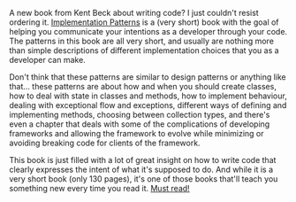A new book from Kent Beck about writing code? I just couldn't resist ordering it. <a href="http://www.amazon.com/Implementation-Patterns-Addison-Wesley-Signature-Kent/dp/0321413091/ref=pd_bbs_sr_1?ie=UTF8&amp;s=books&amp;qid=1208765740&amp;sr=8-1">Implementation Patterns</a> is a (very short) book with the goal of helping you communicate your intentions as a developer through your code.  The patterns in this book are all very short, and usually are nothing more than simple descriptions of different implementation choices that you as a developer can make.

Don't think that these patterns are similar to design patterns or anything like that... these patterns are about how and when you should create classes, how to deal with state in classes and methods, how to implement behaviour, dealing with exceptional flow and exceptions, different ways of defining and implementing methods, choosing between collection types, and there's even a chapter that deals with some of the complications of developing frameworks and allowing the framework to evolve while minimizing or avoiding breaking code for clients of the framework.

This book is just filled with a lot of great insight on how to write code that clearly expresses the intent of what it's supposed to do. And while it is a very short book (only 130 pages), it's one of those books that'll teach you something new every time you read it. <a href="/blog/recommended-books/">Must read!</a>